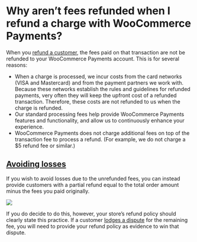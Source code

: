 # Why aren’t fees refunded when I refund a charge with WooCommerce Payments?

When you [refund a customer](https://woocommerce.com/document/payments/managing-money/#section-4), the fees paid on that transaction are not be refunded to your WooCommerce Payments account. This is for several reasons:

*   When a charge is processed, we incur costs from the card networks (VISA and Mastercard) and from the payment partners we work with. Because these networks establish the rules and guidelines for refunded payments, very often they will keep the upfront cost of a refunded transaction. Therefore, these costs are not refunded to us when the charge is refunded.
*   Our standard processing fees help provide WooCommerce Payments features and functionality, and allow us to continuously enhance your experience.
*   WooCommerce Payments does not charge additional fees on top of the transaction fee to process a refund. (For example, we do not charge a $5 refund fee or similar.)

## [Avoiding losses](#avoiding-losses)

If you wish to avoid losses due to the unrefunded fees, you can instead provide customers with a partial refund equal to the total order amount minus the fees you paid originally.

![](https://woocommerce.com/wp-content/uploads/2022/10/Screenshot-taken-on-2022-10-26-at-19.14.23-UTC@2x.png)

If you do decide to do this, however, your store’s refund policy should clearly state this practice. If a customer [lodges a dispute](https://woocommerce.com/document/payments/disputes/) for the remaining fee, you will need to provide your refund policy as evidence to win that dispute.